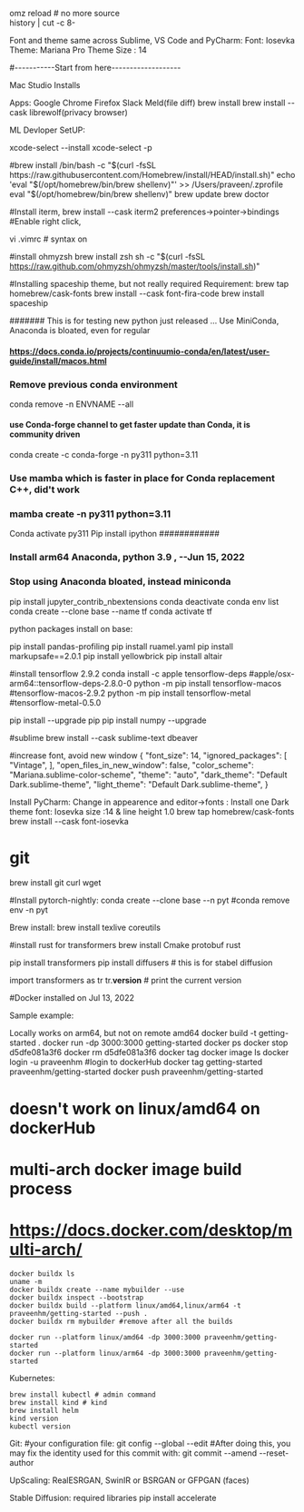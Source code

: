 omz reload # no more source  
history | cut -c 8-

Font and theme same across Sublime, VS Code and PyCharm:
Font: Iosevka
Theme: Mariana Pro Theme
Size : 14

#-----------Start from here-------------------

Mac Studio Installs

Apps:
 Google Chrome
 Firefox
 Slack
 Meld(file diff) brew install
 brew install --cask librewolf(privacy browser) 


ML Devloper SetUP:

xcode-select --install
xcode-select -p

#brew install
/bin/bash -c "$(curl -fsSL https://raw.githubusercontent.com/Homebrew/install/HEAD/install.sh)"
echo 'eval "$(/opt/homebrew/bin/brew shellenv)"' >> /Users/praveen/.zprofile
eval "$(/opt/homebrew/bin/brew shellenv)"
brew update
brew doctor

#Install iterm, 
brew install --cask iterm2
 preferences->pointer->bindings #Enable right click,   

vi .vimrc # syntax on 

#install ohmyzsh
brew install zsh
sh -c "$(curl -fsSL https://raw.github.com/ohmyzsh/ohmyzsh/master/tools/install.sh)"

#Installing spaceship theme, but not really required
 Requirement:
    brew tap homebrew/cask-fonts
    brew install --cask font-fira-code
    brew install spaceship


####### This is for testing new python just released …
Use MiniConda, Anaconda is bloated, even for regular 
#### https://docs.conda.io/projects/continuumio-conda/en/latest/user-guide/install/macos.html
### Remove previous conda environment
  conda remove -n ENVNAME --all
#### use Conda-forge channel to get faster update than Conda, it is community driven
conda create -c conda-forge -n py311 python=3.11
### Use mamba which is faster in place for Conda replacement C++, did't work
### mamba create -n py311 python=3.11 
Conda activate py311
Pip install ipython
############


### Install arm64 Anaconda, python 3.9 , --Jun 15, 2022
### Stop using Anaconda bloated, instead miniconda 
pip install jupyter_contrib_nbextensions
conda deactivate 
conda env list
conda create --clone base  --name tf
conda activate tf

python packages install on base:

pip install pandas-profiling
pip install ruamel.yaml
pip install markupsafe==2.0.1
pip install yellowbrick
pip install altair


#install tensorflow 2.9.2
conda install -c apple tensorflow-deps
 #apple/osx-arm64::tensorflow-deps-2.8.0-0
python -m pip install tensorflow-macos
 #tensorflow-macos-2.9.2
python -m pip install tensorflow-metal 
  #tensorflow-metal-0.5.0

pip install --upgrade pip
pip install numpy --upgrade

#sublime
brew install --cask sublime-text dbeaver 

#increase font, avoid new window
{
    "font_size": 14,
    "ignored_packages":
    [
        "Vintage",
    ],
    "open_files_in_new_window": false,
    "color_scheme": "Mariana.sublime-color-scheme",
    "theme": "auto",
    "dark_theme": "Default Dark.sublime-theme",
    "light_theme": "Default Dark.sublime-theme",
}

Install PyCharm:
    Change in appearence and editor->fonts :
     Install one Dark theme
     font: Iosevka size :14 & line height 1.0
      brew tap homebrew/cask-fonts 
      brew install --cask font-iosevka


# git
brew install git curl wget

#Install pytorch-nightly:
conda create --clone base  --n pyt
 #conda remove env -n pyt

Brew install:
   brew install texlive coreutils

#install rust for transformers
 brew install Cmake protobuf rust
 
 pip install transformers 
 pip install diffusers # this is for stabel diffusion

 import transformers as tr
 tr.__version__ # print the current version


#Docker installed on Jul 13, 2022

Sample example:

Locally works on arm64, but not on remote amd64
    docker build -t getting-started .
    docker run -dp 3000:3000 getting-started
    docker ps
    docker stop d5dfe081a3f6
    docker rm d5dfe081a3f6
    docker tag
    docker image ls
    docker login -u praveenhm  #login to dockerHub
    docker tag getting-started praveenhm/getting-started
    docker push praveenhm/getting-started
# doesn't work on linux/amd64 on dockerHub
# multi-arch docker image build process
# https://docs.docker.com/desktop/multi-arch/
    docker buildx ls
    uname -m
    docker buildx create --name mybuilder --use
    docker buildx inspect --bootstrap
    docker buildx build --platform linux/amd64,linux/arm64 -t praveenhm/getting-started --push .
    docker buildx rm mybuilder #remove after all the builds

    docker run --platform linux/amd64 -dp 3000:3000 praveenhm/getting-started
    docker run --platform linux/arm64 -dp 3000:3000 praveenhm/getting-started



Kubernetes:

    brew install kubectl # admin command
    brew install kind # kind 
    brew install helm
    kind version
    kubectl version


Git:
#your configuration file:
    git config --global --edit
#After doing this, you may fix the identity used for this commit with:
    git commit --amend --reset-author




UpScaling:
RealESRGAN, SwinIR or BSRGAN or GFPGAN (faces)


Stable Diffusion: required libraries
pip install accelerate
